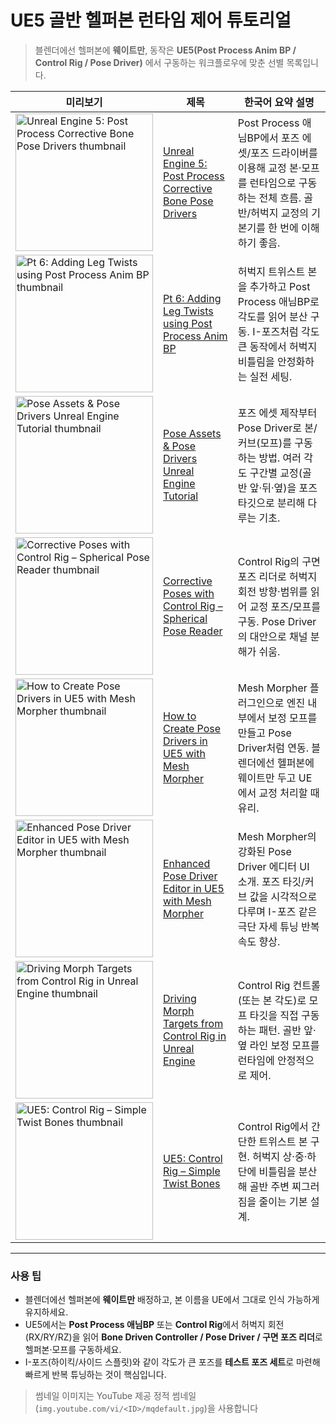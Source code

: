 # UE5 골반 헬퍼본 런타임 제어 튜토리얼

> 블렌더에선 헬퍼본에 **웨이트만**, 동작은 **UE5(Post Process Anim BP / Control Rig / Pose Driver)** 에서 구동하는 워크플로우에 맞춘 선별 목록입니다.

| 미리보기 | 제목 | 한국어 요약 설명 |
|---|---|---|
| <a href="https://www.youtube.com/watch?v=52wKKVbzyk8" target="_blank"><img src="https://img.youtube.com/vi/52wKKVbzyk8/mqdefault.jpg" width="220" alt="Unreal Engine 5: Post Process Corrective Bone Pose Drivers thumbnail"></a> | [Unreal Engine 5: Post Process Corrective Bone Pose Drivers](https://www.youtube.com/watch?v=52wKKVbzyk8) | Post Process 애님BP에서 포즈 에셋/포즈 드라이버를 이용해 교정 본·모프를 런타임으로 구동하는 전체 흐름. 골반/허벅지 교정의 기본기를 한 번에 이해하기 좋음. |
| <a href="https://www.youtube.com/watch?v=41aIf688y5Y" target="_blank"><img src="https://img.youtube.com/vi/41aIf688y5Y/mqdefault.jpg" width="220" alt="Pt 6: Adding Leg Twists using Post Process Anim BP thumbnail"></a> | [Pt 6: Adding Leg Twists using Post Process Anim BP](https://www.youtube.com/watch?v=41aIf688y5Y) | 허벅지 트위스트 본을 추가하고 Post Process 애님BP로 각도를 읽어 분산 구동. I-포즈처럼 각도 큰 동작에서 허벅지 비틀림을 안정화하는 실전 세팅. |
| <a href="https://www.youtube.com/watch?v=_VGr4nmEuRg" target="_blank"><img src="https://img.youtube.com/vi/_VGr4nmEuRg/mqdefault.jpg" width="220" alt="Pose Assets & Pose Drivers Unreal Engine Tutorial thumbnail"></a> | [Pose Assets & Pose Drivers Unreal Engine Tutorial](https://www.youtube.com/watch?v=_VGr4nmEuRg) | 포즈 에셋 제작부터 Pose Driver로 본/커브(모프)를 구동하는 방법. 여러 각도 구간별 교정(골반 앞·뒤·옆)을 포즈 타깃으로 분리해 다루는 기초. |
| <a href="https://www.youtube.com/watch?v=6s8rCGtmCSA" target="_blank"><img src="https://img.youtube.com/vi/6s8rCGtmCSA/mqdefault.jpg" width="220" alt="Corrective Poses with Control Rig – Spherical Pose Reader thumbnail"></a> | [Corrective Poses with Control Rig – Spherical Pose Reader](https://www.youtube.com/watch?v=6s8rCGtmCSA) | Control Rig의 구면 포즈 리더로 허벅지 회전 방향·범위를 읽어 교정 포즈/모프를 구동. Pose Driver의 대안으로 채널 분해가 쉬움. |
| <a href="https://www.youtube.com/watch?v=WA-1uA3O8iw" target="_blank"><img src="https://img.youtube.com/vi/WA-1uA3O8iw/mqdefault.jpg" width="220" alt="How to Create Pose Drivers in UE5 with Mesh Morpher thumbnail"></a> | [How to Create Pose Drivers in UE5 with Mesh Morpher](https://www.youtube.com/watch?v=WA-1uA3O8iw) | Mesh Morpher 플러그인으로 엔진 내부에서 보정 모프를 만들고 Pose Driver처럼 연동. 블렌더에선 헬퍼본에 웨이트만 두고 UE에서 교정 처리할 때 유리. |
| <a href="https://www.youtube.com/watch?v=620kdw963dY" target="_blank"><img src="https://img.youtube.com/vi/620kdw963dY/mqdefault.jpg" width="220" alt="Enhanced Pose Driver Editor in UE5 with Mesh Morpher thumbnail"></a> | [Enhanced Pose Driver Editor in UE5 with Mesh Morpher](https://www.youtube.com/watch?v=620kdw963dY) | Mesh Morpher의 강화된 Pose Driver 에디터 UI 소개. 포즈 타깃/커브 값을 시각적으로 다루며 I-포즈 같은 극단 자세 튜닝 반복 속도 향상. |
| <a href="https://www.youtube.com/watch?v=zk3CS-9ID2U" target="_blank"><img src="https://img.youtube.com/vi/zk3CS-9ID2U/mqdefault.jpg" width="220" alt="Driving Morph Targets from Control Rig in Unreal Engine thumbnail"></a> | [Driving Morph Targets from Control Rig in Unreal Engine](https://www.youtube.com/watch?v=zk3CS-9ID2U) | Control Rig 컨트롤(또는 본 각도)로 모프 타깃을 직접 구동하는 패턴. 골반 앞·옆 라인 보정 모프를 런타임에 안정적으로 제어. |
| <a href="https://www.youtube.com/watch?v=VU5egEEolsI" target="_blank"><img src="https://img.youtube.com/vi/VU5egEEolsI/mqdefault.jpg" width="220" alt="UE5: Control Rig – Simple Twist Bones thumbnail"></a> | [UE5: Control Rig – Simple Twist Bones](https://www.youtube.com/watch?v=VU5egEEolsI) | Control Rig에서 간단한 트위스트 본 구현. 허벅지 상·중·하단에 비틀림을 분산해 골반 주변 찌그러짐을 줄이는 기본 설계. |

---
### 사용 팁
- 블렌더에선 헬퍼본에 **웨이트만** 배정하고, 본 이름을 UE에서 그대로 인식 가능하게 유지하세요.
- UE5에서는 **Post Process 애님BP** 또는 **Control Rig**에서 허벅지 회전(RX/RY/RZ)을 읽어 **Bone Driven Controller / Pose Driver / 구면 포즈 리더**로 헬퍼본·모프를 구동하세요.
- I-포즈(하이킥/사이드 스플릿)와 같이 각도가 큰 포즈를 **테스트 포즈 세트**로 마련해 빠르게 반복 튜닝하는 것이 핵심입니다.

> 썸네일 이미지는 YouTube 제공 정적 썸네일(`img.youtube.com/vi/<ID>/mqdefault.jpg`)을 사용합니다